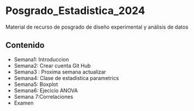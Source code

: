 # Posgrado_Estadistica_2024
Material de recurso de posgrado de diseño experimental y análisis de datos

## Contenido
+ Semana1: Introduccion
+ Semana2: Crear cuenta Git Hub 
+ Semana3 : Proxima semana actualizar
+ Semana4: Clase de estadistica parametrics
+ Semana5: Boxplot
+ Semana6: Ejecicio ANOVA
+ Semana 7:Correlaciones
+ Examen

